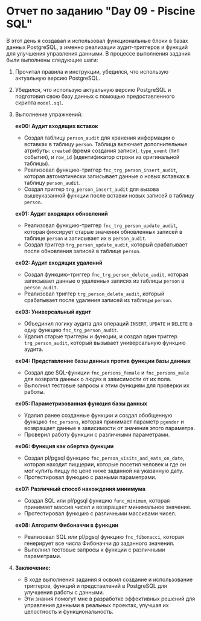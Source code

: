 # Отчет по заданию "Day 09 - Piscine SQL"

В этот день я создавал и использовал функциональные блоки в базах данных PostgreSQL, а именно реализации аудит-триггеров и функций для улучшения управления данными. В процессе выполнения задания были выполнены следующие шаги:

1. Прочитал правила и инструкции, убедился, что использую актуальную версию PostgreSQL.
2. Убедился, что использую актуальную версию PostgreSQL и подготовил свою базу данных с помощью предоставленного скрипта `model.sql`.
3. Выполнение упражнений:

    **ex00: Аудит входящих вставок**
    - Создал таблицу `person_audit` для хранения информации о вставках в таблицу `person`. Таблица включает дополнительные атрибуты: `created` (время создания записи), `type_event` (тип события), и `row_id` (идентификатор строки из оригинальной таблицы). 
    - Реализовал функцию-триггер `fnc_trg_person_insert_audit`, которая автоматически записывает данные о новых вставках в таблицу `person_audit`. 
    - Создал триггер `trg_person_insert_audit` для вызова вышеуказанной функции после вставки новых записей в таблицу `person`.

    **ex01: Аудит входящих обновлений**
    - Реализовал функцию-триггер `fnc_trg_person_update_audit`, которая фиксирует старые значения обновленных записей в таблице `person` и записывает их в `person_audit`.
    - Создал триггер `trg_person_update_audit`, который срабатывает после обновления записей в таблице `person`.

    **ex02: Аудит входящих удалений**
    - Создал функцию-триггер `fnc_trg_person_delete_audit`, которая записывает данные о удаленных записях из таблицы `person` в `person_audit`.
    - Реализовал триггер `trg_person_delete_audit`, который срабатывает после удаления записей из таблицы `person`.

    **ex03: Универсальный аудит**
    - Объединил логику аудита для операций `INSERT`, `UPDATE` и `DELETE` в одну функцию `fnc_trg_person_audit`. 
    - Удалил старые триггеры и функции, и создал один триггер `trg_person_audit`, который вызывает универсальную функцию аудита.

    **ex04: Представление базы данных против функции базы данных**
    - Создал две SQL-функции `fnc_persons_female` и `fnc_persons_male` для возврата данных о людях в зависимости от их пола.
    - Выполнил тестовые запросы к этим функциям для проверки их работы.

    **ex05: Параметризованная функция базы данных**
    - Удалил ранее созданные функции и создал обобщенную функцию `fnc_persons`, которая принимает параметр `pgender` и возвращает данные в зависимости от значения этого параметра.
    - Проверил работу функции с различными параметрами.

    **ex06: Функция как обертка функции**
    - Создал pl/pgsql функцию `fnc_person_visits_and_eats_on_date`, которая находит пиццерии, которые посетил человек и где он мог купить пиццу по цене ниже заданной на указанную дату.
    - Протестировал функцию с разными параметрами.

    **ex07: Различный способ нахождения минимума**
    - Создал SQL или pl/pgsql функцию `func_minimum`, которая принимает массив чисел и возвращает минимальное значение.
    - Протестировал функцию с различными массивами чисел.

    **ex08: Алгоритм Фибоначчи в функции**
    - Реализовал SQL или pl/pgsql функцию `fnc_fibonacci`, которая генерирует все числа Фибоначчи до заданного значения.
    - Выполнил тестовые запросы к функции с различными параметрами.

3. **Заключение:**
   - В ходе выполнения задания я освоил создание и использование триггеров, функций и представлений в PostgreSQL для улучшения работы с данными.
   - Эти знания помогут мне в разработке эффективных решений для управления данными в реальных проектах, улучшая их целостность и функциональность.

